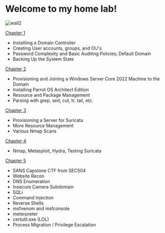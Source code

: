 # Welcome to my home lab!
![wall2](https://github.com/greenseer11235/homelab/assets/143025702/8df06cf8-9fbb-484f-a455-a094f9586474)

[Chapter 1](https://github.com/clarity11235/homelab/blob/fed3383ed399c9f7e88a43f4acb50fdbcc98c802/Chapter%201/Chapter%201.md)

* Installiing a Domain Controller
* Creating User accounts, groups, and OU's
* Password Complexity and Basic Auditing Policies; Default Domain
* Backing Up the System State

[Chapter 2](https://github.com/clarity11235/homelab/blob/d0c9ba3b61755e848b200e9341cc815a48bdbe8f/Chapter%202/Chapter%202.md#chapter-2)

* Provisioning and Joining a Windows Server Core 2022 Machine to the Domain
* Installing Parrot OS Architect Edition
* Resource and Package Management
* Parsing with grep, sed, cut, tr, tail, etc.

[Chapter 3](https://github.com/clarity11235/homelab/blob/d0c9ba3b61755e848b200e9341cc815a48bdbe8f/Chapter%203/Chapter%203.md)

* Provisioning a Server for Suricata
* More Resource Management
* Various Nmap Scans

[Chapter 4](https://github.com/clarity11235/homelab/blob/d0c9ba3b61755e848b200e9341cc815a48bdbe8f/Chapter%204/Chapter%204.md)

* Nmap, Metasploit, Hydra, Testing Suricata

[Chapter 5](https://github.com/clarity11235/homelab/blob/d0c9ba3b61755e848b200e9341cc815a48bdbe8f/Chapter%205/Chapter%205.md)

* SANS Capstone CTF from SEC504
* Website Recon
* DNS Enumeration
* Insecure Camera Subdomain
* SQLi
* Command Injection
* Reverse Shells
* msfvenom and msfconsole
* meterpreter
* certutil.exe (LOL)
* Process Migration / Privilege Escalation
